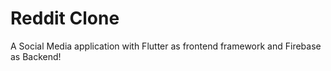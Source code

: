 # Reddit Clone

A Social Media application with Flutter as frontend framework and Firebase as Backend!
